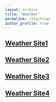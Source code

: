 ```yaml
---
layout: archive
title: "Weather"
permalink: /teaching/
author_profile: true
---
```


## [Weather Site1](https://github.com/YonSci/yon_academic/blob/a59a9ff8a88d1e7e65b5cdbdd23c4843c335ae67/_teaching/ccccc.html) 

## [Weather Site2](https://github.com/YonSci/yon_academic/blob/c3ecd21b52dbc387c57a3ff55f0b45a0784a27f9/_teaching/ccccc.html) 

## [Weather Site3](https://github.com/YonSci/yon_academic/tree/master/_teaching/ccccc.html) 

## [Weather Site4](https://github.com/YonSci/yon_academic/blob/master/_teaching/ccccc.html) 








